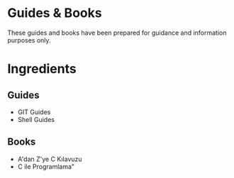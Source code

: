 # Guides & Books

These guides and books have been prepared for guidance and information purposes only.

# Ingredients

## Guides

* GIT Guides
* Shell Guides

## Books

* A'dan Z'ye C Kılavuzu
* C ile Programlama"
